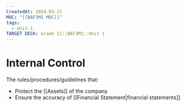 ```yaml
---
CreatedAt: 2024-03-21
MOC: "[[BAF3M1 MOC]]"
tags:
  - Unit-1
TARGET DECK: Grade 11::BAF3M1::Unit 1
---
```


# Internal Control
The rules/procedures/guidelines that:
- Protect the [[Assets]] of the company
- Ensure the accuracy of [[Financial Statement|financial statements]]
